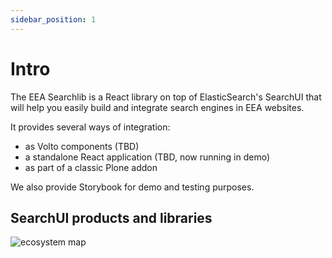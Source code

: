 ```yaml
---
sidebar_position: 1
---
```


# Intro

The EEA Searchlib is a React library on top of ElasticSearch's SearchUI that
will help you easily build and integrate search engines in EEA websites.

It provides several ways of integration:

- as Volto components (TBD)
- a standalone React application (TBD, now running in demo)
- as part of a classic Plone addon

We also provide Storybook for demo and testing purposes.

## SearchUI products and libraries

![ecosystem map](/img/searchlib_ecosystem_map.svg)
